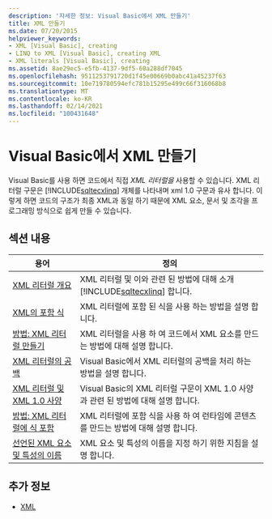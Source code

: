 ```yaml
---
description: '자세한 정보: Visual Basic에서 XML 만들기'
title: XML 만들기
ms.date: 07/20/2015
helpviewer_keywords:
- XML [Visual Basic], creating
- LINQ to XML [Visual Basic], creating XML
- XML literals [Visual Basic], creating
ms.assetid: 8ae29ec5-e5fb-4137-9df5-60a288df7045
ms.openlocfilehash: 9511253791720d1f45e00669b0abc41a45237f63
ms.sourcegitcommit: 10e719780594efc781b15295e499c66f316068b8
ms.translationtype: MT
ms.contentlocale: ko-KR
ms.lasthandoff: 02/14/2021
ms.locfileid: "100431648"
---
```

# <a name="creating-xml-in-visual-basic"></a>Visual Basic에서 XML 만들기

Visual Basic를 사용 하면 코드에서 직접 *XML 리터럴을* 사용할 수 있습니다. XML 리터럴 구문은 [!INCLUDE[sqltecxlinq](~/includes/sqltecxlinq-md.md)] 개체를 나타내며 xml 1.0 구문과 유사 합니다. 이렇게 하면 코드의 구조가 최종 XML과 동일 하기 때문에 XML 요소, 문서 및 조각을 프로그래밍 방식으로 쉽게 만들 수 있습니다.  
  
## <a name="in-this-section"></a>섹션 내용  
  
|용어|정의|  
|---|---|  
|[XML 리터럴 개요](xml-literals-overview.md)|XML 리터럴 및 이와 관련 된 방법에 대해 소개 [!INCLUDE[sqltecxlinq](~/includes/sqltecxlinq-md.md)] 합니다.|  
|[XML의 포함 식](embedded-expressions-in-xml.md)|XML 리터럴에 포함 된 식을 사용 하는 방법을 설명 합니다.|  
|[방법: XML 리터럴 만들기](how-to-create-xml-literals.md)|XML 리터럴을 사용 하 여 코드에서 XML 요소를 만드는 방법에 대해 설명 합니다.|  
|[XML 리터럴의 공백](white-space-in-xml-literals.md)|Visual Basic에서 XML 리터럴의 공백을 처리 하는 방법을 설명 합니다.|  
|[XML 리터럴 및 XML 1.0 사양](xml-literals-and-the-xml-1-0-specification.md)|Visual Basic의 XML 리터럴 구문이 XML 1.0 사양과 관련 된 방법에 대해 설명 합니다.|  
|[방법: XML 리터럴에 식 포함](how-to-embed-expressions-in-xml-literals.md)|XML 리터럴에 포함 식을 사용 하 여 런타임에 콘텐츠를 만드는 방법에 대해 설명 합니다.|  
|[선언된 XML 요소 및 특성의 이름](names-of-declared-xml-elements-and-attributes.md)|XML 요소 및 특성의 이름을 지정 하기 위한 지침을 설명 합니다.|  
  
## <a name="see-also"></a>추가 정보

- [XML](index.md)
